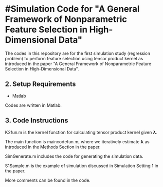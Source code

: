 #Simulation Code for "A General Framework of Nonparametric Feature Selection in High-Dimensional Data"
================

The codes in this repository are for the first simulation study (regression problem) to perform feature selection using tensor product kernel as introduced in the paper "A General Framework of Nonparametric Feature Selection in High-Dimensional Data". 

## 2. Setup Requirements
- Matlab </br>

Codes are written in Matlab.


## 3. Code Instructions

K2fun.m is the kernel function for calculating tensor product kernel given **&lambda;**.

The main function is maincodefun.m, where we iteratively estimate **&lambda;** as introduced in the Methods Section in the paper.

SimGenerate.m includes the code for generating the simulation data.

S1Sample.m is the example of simulation discussed in Simulation Setting 1 in the paper.

More comments can be found in the code.
